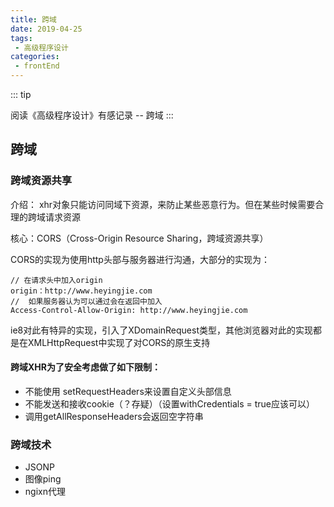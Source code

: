 ```yaml
---
title: 跨域
date: 2019-04-25
tags:
 - 高级程序设计       
categories: 
 - frontEnd
---
```


::: tip

阅读《高级程序设计》有感记录 -- 跨域
:::
<!-- more -->

## 跨域

### 跨域资源共享

介绍： xhr对象只能访问同域下资源，来防止某些恶意行为。但在某些时候需要合理的跨域请求资源

核心：CORS（Cross-Origin Resource Sharing，跨域资源共享）

CORS的实现为使用http头部与服务器进行沟通，大部分的实现为：

```
// 在请求头中加入origin
origin：http://www.heyingjie.com
//  如果服务器认为可以通过会在返回中加入
Access-Control-Allow-Origin: http://www.heyingjie.com
```
ie8对此有特异的实现，引入了XDomainRequest类型，其他浏览器对此的实现都是在XMLHttpRequest中实现了对CORS的原生支持

#### 跨域XHR为了安全考虑做了如下限制：
 - 不能使用 setRequestHeaders来设置自定义头部信息
 - 不能发送和接收cookie（？存疑）（设置withCredentials = true应该可以）
 - 调用getAllResponseHeaders会返回空字符串

### 跨域技术
- JSONP 
- 图像ping
- ngixn代理